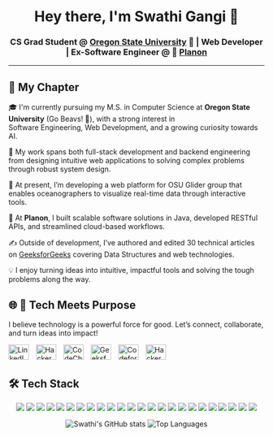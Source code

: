 <h1 align="center">Hey there, I'm Swathi Gangi 👋</h1>

<h3 align="center">
CS Grad Student @ <a href="https://oregonstate.edu/">Oregon State University</a> 🧡 |
  Web Developer | Ex-Software Engineer @ 🔷 <a href="https://planonsoftware.com/us/">Planon</a>
</h3>

---

## 📘 My Chapter

🎓 I'm currently pursuing my M.S. in Computer Science at <strong>Oregon State University</strong> (Go Beavs! 🧡), with a strong interest in  
Software Engineering, Web Development, and a growing curiosity towards AI.

🔧 My work spans both full-stack development and backend engineering from designing intuitive web applications to solving complex problems through robust system design.

🌊 At present, I’m developing a web platform for OSU Glider group that enables oceanographers to visualize real-time data through interactive tools.

💼 At <strong>Planon</strong>, I built scalable software solutions in Java, developed RESTful APIs, and streamlined cloud-based workflows.

✍️ Outside of development, I’ve authored and edited 30 technical articles on <a href="https://www.geeksforgeeks.org/user/gangiswathi2000/contributions/" target="_blank">GeeksforGeeks</a> covering Data Structures and web technologies.

💡 I enjoy turning ideas into intuitive, impactful tools and solving the tough problems along the way.


## 🌐 🤝 Tech Meets Purpose
<p>I believe technology is a powerful force for good. Let’s connect, collaborate, and turn ideas into impact!</p>

<p align="left">
  <a href="https://www.linkedin.com/in/swathi-gangi-7554351a8/" target="_blank"><img src="https://raw.githubusercontent.com/rahuldkjain/github-profile-readme-generator/master/src/images/icons/Social/linked-in-alt.svg" alt="LinkedIn" height="30" width="40" style="margin-right:10px;"/></a>
  <a href="https://www.hackerrank.com/profile/CSE__18H51A0511" target="_blank"><img src="https://raw.githubusercontent.com/rahuldkjain/github-profile-readme-generator/master/src/images/icons/Social/hackerrank.svg" alt="HackerRank" height="30" width="40" style="margin-right:10px;"/></a>
  <a href="https://www.codechef.com/users/swathigangi_11" target="_blank"><img src="https://cdn.jsdelivr.net/npm/simple-icons@3.1.0/icons/codechef.svg" alt="CodeChef" height="30" width="40" style="margin-right:10px;"/></a>
  <a href="https://www.geeksforgeeks.org/user/gangiswathi2000/" target="_blank"><img src="https://raw.githubusercontent.com/rahuldkjain/github-profile-readme-generator/master/src/images/icons/Social/geeks-for-geeks.svg" alt="GeeksforGeeks" height="30" width="40" style="margin-right:10px;"/></a>
  <a href="https://codeforces.com/profile/swathi_gangi" target="_blank"><img src="https://raw.githubusercontent.com/rahuldkjain/github-profile-readme-generator/master/src/images/icons/Social/codeforces.svg" alt="Codeforces" height="30" width="40" style="margin-right:10px;"/></a>
  <a href="https://www.hackerearth.com/@18h51a0511_cse/" target="_blank"><img src="https://raw.githubusercontent.com/rahuldkjain/github-profile-readme-generator/master/src/images/icons/Social/hackerearth.svg" alt="HackerEarth" height="30" width="40" style="margin-right:10px;"/></a>
</p>

## 🛠️ Tech Stack
<p align="center">
<img src="https://img.shields.io/badge/JavaScript-F7DF1E?logo=javascript&logoColor=black&style=for-the-badge" />
<img src="https://img.shields.io/badge/TypeScript-3178C6?logo=typescript&logoColor=white&style=for-the-badge" />
<img src="https://img.shields.io/badge/Python-3776AB?logo=python&logoColor=white&style=for-the-badge" />
<img src="https://img.shields.io/badge/C++-00599C?logo=c%2B%2B&logoColor=white&style=for-the-badge" />
<img src="https://img.shields.io/badge/Java-007396?logo=java&logoColor=white&style=for-the-badge" />
<img src="https://img.shields.io/badge/HTML5-E34F26?logo=html5&logoColor=white&style=for-the-badge" />
<img src="https://img.shields.io/badge/CSS3-1572B6?logo=css3&logoColor=white&style=for-the-badge" />
<img src="https://img.shields.io/badge/SQL-336791?logo=postgresql&logoColor=white&style=for-the-badge" />
<img src="https://img.shields.io/badge/PostgreSQL-4169E1?logo=postgresql&logoColor=white&style=for-the-badge" />
<img src="https://img.shields.io/badge/Bootstrap-7952B3?logo=bootstrap&logoColor=white&style=for-the-badge" />
<img src="https://img.shields.io/badge/React-61DAFB?logo=react&logoColor=black&style=for-the-badge" />
<img src="https://img.shields.io/badge/Angular-DD0031?logo=angular&logoColor=white&style=for-the-badge" />
<img src="https://img.shields.io/badge/Django-092E20?logo=django&logoColor=white&style=for-the-badge" />
<img src="https://img.shields.io/badge/Plotly-3F4F75?logo=plotly&logoColor=white&style=for-the-badge" />
<img src="https://img.shields.io/badge/Git-F05032?logo=git&logoColor=white&style=for-the-badge" />
<img src="https://img.shields.io/badge/GitHub-181717?logo=github&logoColor=white&style=for-the-badge" />
<img src="https://img.shields.io/badge/Azure-0078D4?logo=microsoftazure&logoColor=white&style=for-the-badge" />
<img src="https://img.shields.io/badge/AWS-232F3E?logo=amazonaws&logoColor=white&style=for-the-badge" />
<img src="https://img.shields.io/badge/Linux-FCC624?logo=linux&logoColor=black&style=for-the-badge" />
<img src="https://img.shields.io/badge/Xarray-525252?logo=python&logoColor=white&style=for-the-badge" />
<img src="https://img.shields.io/badge/Numpy-013243?logo=numpy&logoColor=white&style=for-the-badge" />
<img src="https://img.shields.io/badge/Data%20Structures-%F0%9F%92%BE-important?style=for-the-badge&logo=data&logoColor=white&color=blueviolet" />
<img src="https://img.shields.io/badge/Pandas-150458?logo=pandas&logoColor=white&style=for-the-badge" />
<img src="https://img.shields.io/badge/C-A8B9CC?logo=c&logoColor=white&style=for-the-badge" />
</p>

<p align="center">
  <img src="https://github-readme-stats.vercel.app/api?username=gangiswathi2000&show_icons=true&theme=radical" alt="Swathi's GitHub stats" />
  <img src="https://github-readme-stats.vercel.app/api/top-langs/?username=gangiswathi2000&layout=compact&theme=radical" alt="Top Languages" />
</p>
